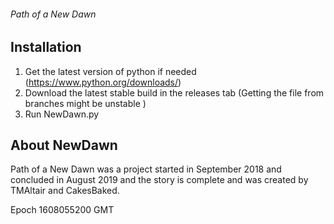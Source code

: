 ###### Path of a New Dawn



## Installation
1) Get the latest version of python if needed (https://www.python.org/downloads/)
2) Download the latest stable build in the releases tab (Getting the file from branches might be unstable )
3) Run NewDawn.py

## About NewDawn

Path of a New Dawn was a project started in September 2018 and concluded in August 2019 and the story is complete and was created by TMAltair and CakesBaked.


Epoch 1608055200 GMT
